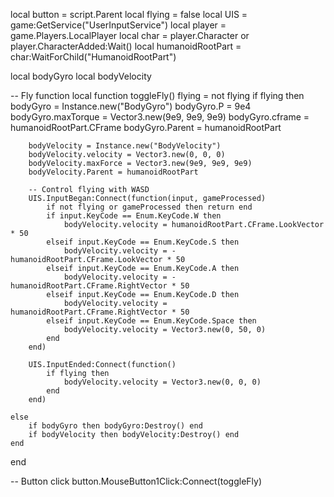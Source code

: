 local button = script.Parent
local flying = false
local UIS = game:GetService("UserInputService")
local player = game.Players.LocalPlayer
local char = player.Character or player.CharacterAdded:Wait()
local humanoidRootPart = char:WaitForChild("HumanoidRootPart")

local bodyGyro
local bodyVelocity

-- Fly function
local function toggleFly()
	flying = not flying
	if flying then
		bodyGyro = Instance.new("BodyGyro")
		bodyGyro.P = 9e4
		bodyGyro.maxTorque = Vector3.new(9e9, 9e9, 9e9)
		bodyGyro.cframe = humanoidRootPart.CFrame
		bodyGyro.Parent = humanoidRootPart

		bodyVelocity = Instance.new("BodyVelocity")
		bodyVelocity.velocity = Vector3.new(0, 0, 0)
		bodyVelocity.maxForce = Vector3.new(9e9, 9e9, 9e9)
		bodyVelocity.Parent = humanoidRootPart

		-- Control flying with WASD
		UIS.InputBegan:Connect(function(input, gameProcessed)
			if not flying or gameProcessed then return end
			if input.KeyCode == Enum.KeyCode.W then
				bodyVelocity.velocity = humanoidRootPart.CFrame.LookVector * 50
			elseif input.KeyCode == Enum.KeyCode.S then
				bodyVelocity.velocity = -humanoidRootPart.CFrame.LookVector * 50
			elseif input.KeyCode == Enum.KeyCode.A then
				bodyVelocity.velocity = -humanoidRootPart.CFrame.RightVector * 50
			elseif input.KeyCode == Enum.KeyCode.D then
				bodyVelocity.velocity = humanoidRootPart.CFrame.RightVector * 50
			elseif input.KeyCode == Enum.KeyCode.Space then
				bodyVelocity.velocity = Vector3.new(0, 50, 0)
			end
		end)

		UIS.InputEnded:Connect(function()
			if flying then
				bodyVelocity.velocity = Vector3.new(0, 0, 0)
			end
		end)

	else
		if bodyGyro then bodyGyro:Destroy() end
		if bodyVelocity then bodyVelocity:Destroy() end
	end
end

-- Button click
button.MouseButton1Click:Connect(toggleFly)

